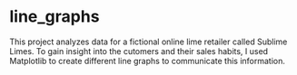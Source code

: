 # line_graphs

This project analyzes data for a fictional online lime retailer called Sublime Limes. To gain insight into the cutomers and their sales habits, I used Matplotlib to create different line graphs to communicate this information.                                                                
